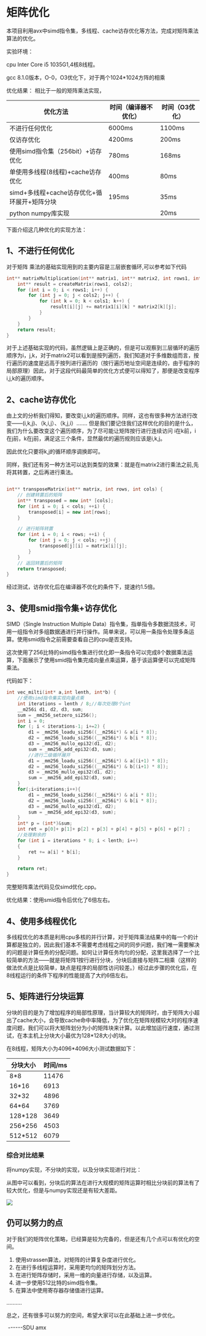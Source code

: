 # 矩阵优化

本项目利用avx中simd指令集，多线程、cache访存优化等方法，完成对矩阵乘法算法的优化。

实验环境：

cpu Inter Core i5 1035G1,4核8线程。

gcc 8.1.0版本，O-0，O3优化下，对于两个1024*1024方阵的相乘



优化结果：
相比于一般的矩阵乘法实现，

| 优化方法                                    | 时间（编译器不优化） | 时间（O3优化） |
| ------------------------------------------- | -------------------- | -------------- |
| 不进行任何优化                              | 6000ms               | 1100ms         |
| 仅访存优化                                  | 4200ms               | 200ms          |
| 使用simd指令集（256bit）+访存优化           | 780ms                | 168ms          |
| 单使用多线程(8线程)+cache访存优化           | 400ms                | 80ms           |
| simd+多线程+cache访存优化+循环展开+矩阵分块 | 195ms                | 35ms           |
| python  numpy库实现                         |                      | 20ms           |

下面介绍这几种优化的实现方法：

## 1、不进行任何优化

对于矩阵 乘法的基础实现用到的主要内容是三层嵌套循环,可以参考如下代码

```c++
int** matrixMultiplication(int** matrix1, int** matrix2, int rows1, int cols1, int cols2) {
    int** result = createMatrix(rows1, cols2);
    for (int i = 0; i < rows1; i++) {
        for (int j = 0; j < cols2; j++) {
            for (int k = 0; k < cols1; k++) {
                result[i][j] += matrix1[i][k] * matrix2[k][j];
            }
        }
    }
    return result;
}
```

对于上述基础实现的代码，虽然逻辑上是正确的，但是可以观察到三层循环的遍历顺序为i，j,k，对于matrix2可以看到是按列遍历，我们知道对于多维数组而言，按行遍历的速度是远高于按列进行遍历的（按行遍历地址空间是连续的，由于程序的局部原理）因此，对于这段代码最简单的优化方式便可以得知了，那便是改变程序i,j,k的遍历顺序。

## 2、cache访存优化

 由上文的分析我们得知，要改变i,j,k的遍历顺序。同样，这也有很多种方法进行改变——(i,k,j)、（k,i,j）、（k,j,i）....... 但是我们要记住我们这样优化的目的是什么，我们为什么要改变这个遍历顺序，为了尽可能让矩阵按行进行连续访问 i在k前，i在j前，k在j前，满足这三个条件，显然最优的遍历规则应该是i,k,j。

因此优化只要将k,j的循环顺序调换即可。

同样，我们还有另一种方法可以达到类型的效果：就是在matrix2进行乘法之前,先将其转置，之后再进行乘法。

```c++

int** transposeMatrix(int** matrix, int rows, int cols) {
    // 创建转置后的矩阵
    int** transposed = new int* [cols];
    for (int i = 0; i < cols; ++i) {
        transposed[i] = new int[rows];
    }

    // 进行矩阵转置
    for (int i = 0; i < rows; ++i) {
        for (int j = 0; j < cols; ++j) {
            transposed[j][i] = matrix[i][j];
        }
    }
    // 返回转置后的矩阵
    return transposed;
}
```

经过测试，访存优化后在编译器不优化的条件下，提速约1.5倍。

## 3、使用smid指令集+访存优化

SIMD（Single Instruction Multiple Data）指令集，指单指令多数据流技术，可用一组指令对多组数据通进行并行操作。简单来说，可以用一条指令处理多条运算。使用smid指令之前需要查看自己的cpu是否支持。

这次使用了256比特的simd指令集进行优化即一条指令可以完成8个数据乘法运算，下面展示了使用smid指令集完成向量点乘运算，基于该运算便可以完成矩阵乘法。

代码如下：

```c++
int vec_milti(int* a,int lenth, int*b) {
    //使用simd指令集实现向量点乘
    int iterations = lenth / 8;//每次处理8个int
    __m256i d1, d2, d3, sum;
    sum = _mm256_setzero_si256();
    int i = 0;
    for (; i < iterations-1; i+=2) {
        d1 = _mm256_loadu_si256((__m256i*) & a[i * 8]);
        d2 = _mm256_loadu_si256((__m256i*) & b[i * 8]);
        d3 = _mm256_mullo_epi32(d1, d2);
        sum = _mm256_add_epi32(d3, sum);
        //进行二级循环展开
        d1 = _mm256_loadu_si256((__m256i*) & a[(i+1) * 8]);
        d2 = _mm256_loadu_si256((__m256i*) & b[(i+1) * 8]);
        d3 = _mm256_mullo_epi32(d1, d2);
        sum = _mm256_add_epi32(d3, sum);
    }
    for(;i<iterations;i++){
        d1 = _mm256_loadu_si256((__m256i*) & a[i * 8]);
        d2 = _mm256_loadu_si256((__m256i*) & b[i * 8]);
        d3 = _mm256_mullo_epi32(d1, d2);
        sum = _mm256_add_epi32(d3, sum);
    }
    int* p = (int*)&sum;
    int ret = p[0]+ p[1]+ p[2] + p[3] + p[4] + p[5] + p[6] + p[7] ;
    //处理剩余的
    for (int i = iterations * 8; i < lenth; i++)
    {
        ret += a[i] * b[i];
    }

    return ret;
}

```

完整矩阵乘法代码见仅simd优化.cpp。

优化结果：使用smid指令后优化了6倍左右。

## 4、使用多线程优化


多线程优化的本质是利用cpu多核的并行计算，对于矩阵乘法结果中的每一个的计算都是独立的，因此我们基本不需要考虑线程之间的同步问题，我们唯一需要解决的问题是计算任务的分配问题。如何让计算任务均匀的分配，这里我选择了一个比较简单的方法——就是将矩阵1按行进行分块，分块后直接与矩阵二相乘（这样的做法优点是比较简单，缺点是程序的局部性访问较差。）经过此步骤的优化后，在8线程运行的条件下程序的性能提高了大约6倍左右。

## 5、矩阵进行分块运算

分块的目的是为了增加程序的局部性原理，当计算较大的矩阵时，由于矩阵大小超出了cache大小，会导致cache命中率降低，为了优化在矩阵规模较大时的程序速度问题，我们可以将大矩阵划分为小的矩阵块来计算。以此增加运行速度，通过测试，在本主机上分块大小最优为128*128大小的块。

在8线程，矩阵大小为4096*4096大小测试数据如下：

|  分块大小    |   时间/ms   |
| ---- | ---- |
|  8*8  |  11476    |
|   16*16   |   6913   |
|  32*32  |   4896   |
|  64*64  |   3769   |
| 128*128 |  3649    |
|  256*256  |     4503 |
|  512*512  |    6079  |

### 综合对比结果

将numpy实现，不分块的实现，以及分块实现进行对比：

从图中可以看到，分块后的算法在进行大规模的矩阵运算时相比分块前的算法有了较大优化，但是与numpy实现还是有较大差距。

![](D:\desk\大三下\系统原理\figure\Figure_1.png)

## 仍可以努力的点

对于我们的矩阵优化策略，已经算是较为完备的，但是还有几个点可以有优化的空间。

1. 使用strassen算法，对矩阵的计算复杂度进行优化。
2. 在进行多线程运算时，采用更均匀的矩阵划分方法。
3. 在进行矩阵存储时，采用一维的向量进行存储，以及运算。
4. 进一步使用512比特的simd指令集。
5. 在算法中使用寄存器存储值进行运算。

..........

总之，还有很多可以努力的空间，希望大家可以在此基础上进一步优化。

​                                                                                                                                           ------SDU amx
